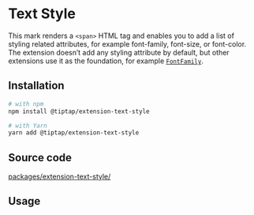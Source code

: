 # Text Style
This mark renders a `<span>` HTML tag and enables you to add a list of styling related attributes, for example font-family, font-size, or font-color. The extension doesn’t add any styling attribute by default, but other extensions use it as the foundation, for example [`FontFamily`](/api/extensions/font-family).

## Installation
```bash
# with npm
npm install @tiptap/extension-text-style

# with Yarn
yarn add @tiptap/extension-text-style
```

## Source code
[packages/extension-text-style/](https://github.com/ueberdosis/tiptap-next/blob/main/packages/extension-text-style/)

## Usage
<demo name="Marks/TextStyle" />
